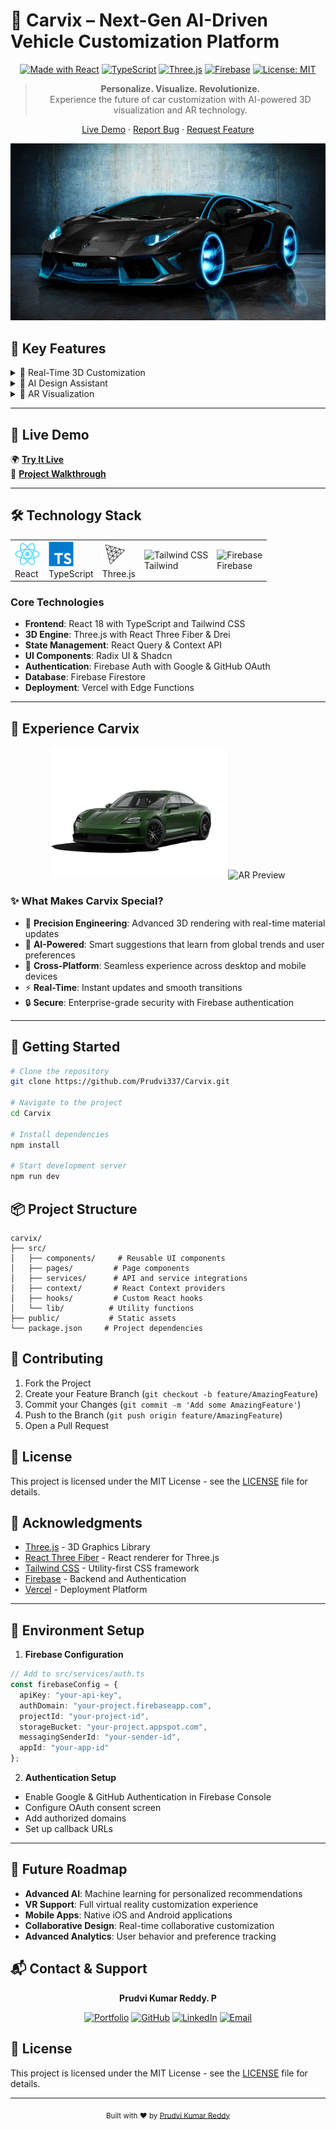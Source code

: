 # 🚗 Carvix – Next-Gen AI-Driven Vehicle Customization Platform

<div align="center">

[![Made with React](https://img.shields.io/badge/Made_with-React-61DAFB.svg?logo=react&logoColor=white)](https://reactjs.org)
[![TypeScript](https://img.shields.io/badge/TypeScript-007ACC.svg?logo=typescript&logoColor=white)](https://www.typescriptlang.org)
[![Three.js](https://img.shields.io/badge/Three.js-000000.svg?logo=three.js&logoColor=white)](https://threejs.org)
[![Firebase](https://img.shields.io/badge/Firebase-FFCA28.svg?logo=firebase&logoColor=black)](https://firebase.google.com)
[![License: MIT](https://img.shields.io/badge/License-MIT-yellow.svg)](https://opensource.org/licenses/MIT)

> **Personalize. Visualize. Revolutionize.**  
> Experience the future of car customization with AI-powered 3D visualization and AR technology.

[Live Demo](https://carvixapp.vercel.app) · [Report Bug](https://github.com/Prudvi337/Carvix/issues) · [Request Feature](https://github.com/Prudvi337/Carvix/issues)

![Carvix Banner](public/images/car.jpg)

</div>

## 🌟 Key Features

<details>
<summary>🎨 Real-Time 3D Customization</summary>

- **Universal 3D Model Support**: Seamlessly works with any 3D car model
- **AI-Powered Material Detection**: Smart surface detection for perfect customization
- **Dynamic Color Application**: Real-time color changes with texture preservation
- **Smart Component Recognition**: Automatic detection of wheels, interior, and body parts
- **Interactive Controls**: Smooth 360° rotation, zoom, and pan controls
</details>

<details>
<summary>🤖 AI Design Assistant</summary>

- **Smart Recommendations**: AI-powered design suggestions based on global trends
- **Color Harmony**: Intelligent color combinations for exterior and interior
- **Performance Analysis**: Smart suggestions considering aerodynamics and style
- **Personalized Experience**: Learning from user preferences and choices
</details>

<details>
<summary>📱 AR Visualization</summary>

- **Instant AR Preview**: View your custom car in your environment
- **Cross-Platform**: Works on iOS and Android devices
- **Real-World Scaling**: Accurate size representation in AR
- **Interactive Placement**: Position and rotate your car in real space
</details>



---

## 🚀 Live Demo

🌍 [**Try It Live**](https://carvixapp.vercel.app)  
🎥 [**Project Walkthrough**](https://your-video-link.com)

---

## 🛠️ Technology Stack

<table>
  <tr>
    <td>
      <img src="https://raw.githubusercontent.com/devicons/devicon/master/icons/react/react-original.svg" width="40" title="React">
      <br>React
    </td>
    <td>
      <img src="https://raw.githubusercontent.com/devicons/devicon/master/icons/typescript/typescript-original.svg" width="40" title="TypeScript">
      <br>TypeScript
    </td>
    <td>
      <img src="https://raw.githubusercontent.com/devicons/devicon/master/icons/threejs/threejs-original.svg" width="40" title="Three.js">
      <br>Three.js
    </td>
    <td>
      <img src="https://www.vectorlogo.zone/logos/tailwindcss/tailwindcss-icon.svg" width="40" title="Tailwind CSS">
      <br>Tailwind
    </td>
    <td>
      <img src="https://www.vectorlogo.zone/logos/firebase/firebase-icon.svg" width="40" title="Firebase">
      <br>Firebase
    </td>
  </tr>
</table>

### Core Technologies
- **Frontend**: React 18 with TypeScript and Tailwind CSS
- **3D Engine**: Three.js with React Three Fiber & Drei
- **State Management**: React Query & Context API
- **UI Components**: Radix UI & Shadcn
- **Authentication**: Firebase Auth with Google & GitHub OAuth
- **Database**: Firebase Firestore
- **Deployment**: Vercel with Edge Functions

---

## 📸 Experience Carvix

<div align="center">
  <img src="public/images/car1.jpg" alt="3D Customizer" width="280"/>
  <img src="public/images/car2.jpg" alt="AR Preview" width="280"/>
</div>

### ✨ What Makes Carvix Special?

- 🎯 **Precision Engineering**: Advanced 3D rendering with real-time material updates
- 🤖 **AI-Powered**: Smart suggestions that learn from global trends and user preferences
- 📱 **Cross-Platform**: Seamless experience across desktop and mobile devices
- ⚡ **Real-Time**: Instant updates and smooth transitions
- 🔒 **Secure**: Enterprise-grade security with Firebase authentication

---

## 🚀 Getting Started

```bash
# Clone the repository
git clone https://github.com/Prudvi337/Carvix.git

# Navigate to the project
cd Carvix

# Install dependencies
npm install

# Start development server
npm run dev
```

## 📦 Project Structure

```
carvix/
├── src/
│   ├── components/     # Reusable UI components
│   ├── pages/         # Page components
│   ├── services/      # API and service integrations
│   ├── context/       # React Context providers
│   ├── hooks/         # Custom React hooks
│   └── lib/          # Utility functions
├── public/           # Static assets
└── package.json     # Project dependencies
```

## 🤝 Contributing

1. Fork the Project
2. Create your Feature Branch (`git checkout -b feature/AmazingFeature`)
3. Commit your Changes (`git commit -m 'Add some AmazingFeature'`)
4. Push to the Branch (`git push origin feature/AmazingFeature`)
5. Open a Pull Request

## 📄 License

This project is licensed under the MIT License - see the [LICENSE](LICENSE) file for details.

## 🙏 Acknowledgments

- [Three.js](https://threejs.org/) - 3D Graphics Library
- [React Three Fiber](https://docs.pmnd.rs/react-three-fiber) - React renderer for Three.js
- [Tailwind CSS](https://tailwindcss.com/) - Utility-first CSS framework
- [Firebase](https://firebase.google.com/) - Backend and Authentication
- [Vercel](https://vercel.com/) - Deployment Platform

---


## 🔐 Environment Setup

1. **Firebase Configuration**
```typescript
// Add to src/services/auth.ts
const firebaseConfig = {
  apiKey: "your-api-key",
  authDomain: "your-project.firebaseapp.com",
  projectId: "your-project-id",
  storageBucket: "your-project.appspot.com",
  messagingSenderId: "your-sender-id",
  appId: "your-app-id"
};
```

2. **Authentication Setup**
- Enable Google & GitHub Authentication in Firebase Console
- Configure OAuth consent screen
- Add authorized domains
- Set up callback URLs

---

## 🎯 Future Roadmap

- **Advanced AI**: Machine learning for personalized recommendations
- **VR Support**: Full virtual reality customization experience
- **Mobile Apps**: Native iOS and Android applications
- **Collaborative Design**: Real-time collaborative customization
- **Advanced Analytics**: User behavior and preference tracking

## 📬 Contact & Support

<div align="center">

**Prudvi Kumar Reddy. P**

[![Portfolio](https://img.shields.io/badge/Portfolio-000000?style=for-the-badge&logo=About.me&logoColor=white)](https://prudvi-kumar-reddy.vercel.app)
[![GitHub](https://img.shields.io/badge/GitHub-100000?style=for-the-badge&logo=github&logoColor=white)](https://github.com/Prudvi337)
[![LinkedIn](https://img.shields.io/badge/LinkedIn-0077B5?style=for-the-badge&logo=linkedin&logoColor=white)](https://www.linkedin.com/in/prudvi-kumar-reddy-5679662a5)
[![Email](https://img.shields.io/badge/Email-D14836?style=for-the-badge&logo=gmail&logoColor=white)](mailto:prudvireddy7733@gmail.com)

</div>

## 📄 License

This project is licensed under the MIT License - see the [LICENSE](LICENSE) file for details.

---

<div align="center">
  <sub>Built with ❤️ by <a href="https://github.com/Prudvi337">Prudvi Kumar Reddy</a></sub>
</div>
